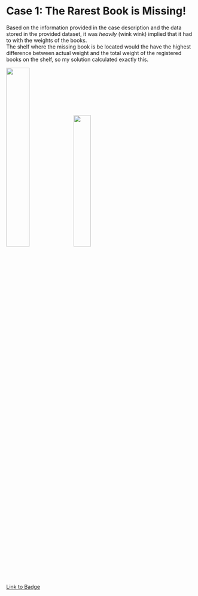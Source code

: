 # Case 1: The Rarest Book is Missing!

Based on the information provided in the case description and the data stored in the provided dataset, it was *heavily* (wink wink) implied that it had to with the weights of the books. </br>
The shelf where the missing book is be located would the have the highest difference between actual weight and the total weight of the registered books on the shelf, so my solution calculated exactly this.


<p float="left">
  <img src="https://detective.kusto.io/img/questions/01-jy6th.png" width=35% height=35%>
  <img src="https://images.credly.com/size/680x680/images/14d53c52-2701-4045-9f89-e5e510eee2fd/image.png" width=30% height=30%>
<p>

[Link to Badge](https://www.credly.com/earner/earned/badge/775a0ce5-7885-47e2-bd66-1773ec7f259c)
